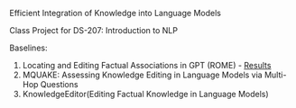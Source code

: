 Efficient Integration of Knowledge into Language Models

Class Project for DS-207: Introduction to NLP


Baselines:
1. Locating and Editing Factual Associations in GPT (ROME) - [Results]([https://openai.com](https://indianinstituteofscience-my.sharepoint.com/:f:/g/personal/rameshgb_iisc_ac_in/EoGutQCGxiFKjP6v4UUcITsBcKfAi69jikSklnRkswwgcg?e=DtoULO))
2. MQUAKE: Assessing Knowledge Editing in Language Models via Multi-Hop Questions
3. KnowledgeEditor(Editing Factual Knowledge in Language Models)

